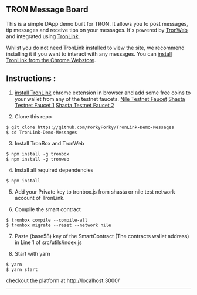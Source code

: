 ## TRON Message Board

This is a simple DApp demo built for TRON. It allows you to post messages,
tip messages and receive tips on your messages. It's powered by [TronWeb](https://github.com/tronprotocol/tron-web)
and integrated using [TronLink](https://github.com/TronWatch/TronLink).

Whilst you do not need TronLink installed to view the site, we recommend installing
it if you want to interact with any messages. You can [install TronLink from the Chrome Webstore](https://chrome.google.com/webstore/detail/ibnejdfjmmkpcnlpebklmnkoeoihofec/).

## Instructions :

1. [install TronLink](https://chrome.google.com/webstore/detail/ibnejdfjmmkpcnlpebklmnkoeoihofec/) chrome extension in browser and add some free coins to your wallet from any of the testnet faucets.
[Nile Testnet Faucet](https://nileex.io/join/getJoinPage)
[Shasta Testnet Faucet 1](https://www.trongrid.io/faucet)
[Shasta Testnet Faucet 2](https://testnet.help/en/tronfaucet/testnet)

2. Clone this repo
```
$ git clone https://github.com/PorkyForky/TronLink-Demo-Messages
$ cd TronLink-Demo-Messages
```

3. Install TronBox and TronWeb
```
$ npm install -g tronbox
$ npm install -g tronweb
```

4. Install all required dependencies
```
$ npm install
```

5. Add your Private key to tronbox.js from shasta or nile test network account of TronLink.

6. Compile the smart contract
```
$ tronbox compile --compile-all
$ tronbox migrate --reset --network nile
```

7. Paste (base58) key of the SmartContract (The contracts wallet address) in Line 1 of src/utils/index.js

8. Start with yarn
```
$ yarn
$ yarn start
```

checkout the platform at http://localhost:3000/

------------------------